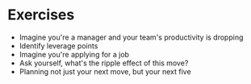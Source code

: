 # Exercises

- Imagine you're a manager and your team's productivity is dropping
- Identify leverage points
- Imagine you're applying for a job
- Ask yourself, what's the ripple effect of this move?
- Planning not just your next move, but your next five
